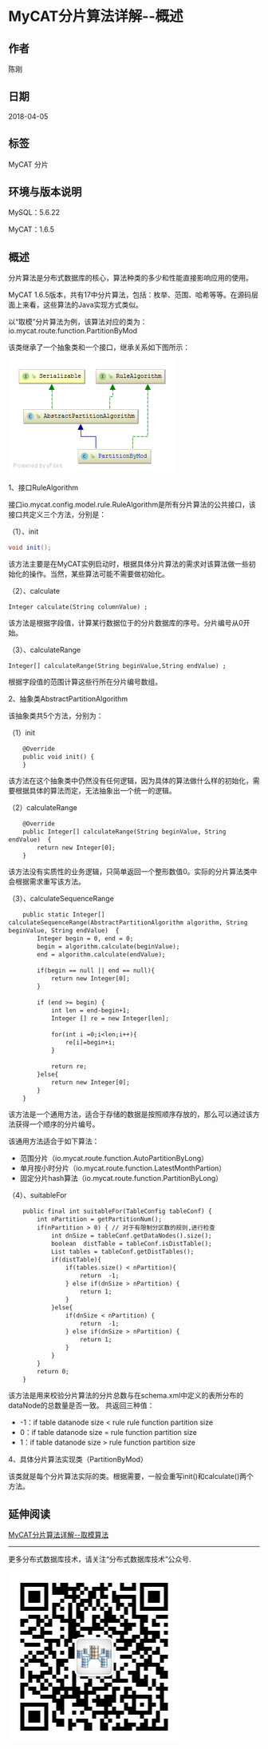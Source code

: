 # MyCAT分片算法详解--概述

## 作者
陈刚

## 日期
2018-04-05

## 标签
MyCAT 分片

## 环境与版本说明
MySQL：5.6.22

MyCAT：1.6.5

## 概述

分片算法是分布式数据库的核心，算法种类的多少和性能直接影响应用的使用。

MyCAT 1.6.5版本，共有17中分片算法，包括：枚举、范围、哈希等等。在源码层面上来看，这些算法的Java实现方式类似。

以“取模”分片算法为例，该算法对应的类为：io.mycat.route.function.PartitionByMod

该类继承了一个抽象类和一个接口，继承关系如下图所示：

![类关系图](20180405.01.png)

1、接口RuleAlgorithm

接口io.mycat.config.model.rule.RuleAlgorithm是所有分片算法的公共接口，该接口共定义三个方法，分别是：

（1）、init
~~~ java
void init();
~~~
该方法主要是在MyCAT实例启动时，根据具体分片算法的需求对该算法做一些初始化的操作。当然，某些算法可能不需要做初始化。

（2）、calculate
~~~
Integer calculate(String columnValue) ;
~~~
该方法是根据字段值，计算某行数据位于的分片数据库的序号。分片编号从0开始。

（3）、calculateRange
~~~
Integer[] calculateRange(String beginValue,String endValue) ;
~~~
根据字段值的范围计算这些行所在分片编号数组。

2、抽象类AbstractPartitionAlgorithm

该抽象类共5个方法，分别为：

（1）init
~~~
	@Override
	public void init() {
	}
~~~
该方法在这个抽象类中仍然没有任何逻辑，因为具体的算法做什么样的初始化，需要根据具体的算法而定，无法抽象出一个统一的逻辑。

（2）calculateRange
~~~
	@Override
	public Integer[] calculateRange(String beginValue, String endValue)  {
		return new Integer[0];
	}
~~~
该方法没有实质性的业务逻辑，只简单返回一个整形数值0。实际的分片算法类中会根据需求重写该方法。


（3）、calculateSequenceRange
~~~
	public static Integer[] calculateSequenceRange(AbstractPartitionAlgorithm algorithm, String beginValue, String endValue)  {
		Integer begin = 0, end = 0;
		begin = algorithm.calculate(beginValue);
		end = algorithm.calculate(endValue);

		if(begin == null || end == null){
			return new Integer[0];
		}
		
		if (end >= begin) {
			int len = end-begin+1;
			Integer [] re = new Integer[len];
			
			for(int i =0;i<len;i++){
				re[i]=begin+i;
			}
			
			return re;
		}else{
			return new Integer[0];
		}
	}
~~~
该方法是一个通用方法，适合于存储的数据是按照顺序存放的，那么可以通过该方法获得一个顺序的分片编号。

该通用方法适合于如下算法：
* 范围分片（io.mycat.route.function.AutoPartitionByLong）
* 单月按小时分片（io.mycat.route.function.LatestMonthPartion）
* 固定分片hash算法（io.mycat.route.function.PartitionByLong）
     
（4）、suitableFor
~~~
	public final int suitableFor(TableConfig tableConf) {
		int nPartition = getPartitionNum();
		if(nPartition > 0) { // 对于有限制分区数的规则,进行检查
			int dnSize = tableConf.getDataNodes().size();
			boolean  distTable = tableConf.isDistTable();
			List tables = tableConf.getDistTables();
			if(distTable){
				if(tables.size() < nPartition){
					return  -1;
				} else if(dnSize > nPartition) {
					return 1;
				}
			}else{
				if(dnSize < nPartition) {
					return  -1;
				} else if(dnSize > nPartition) {
					return 1;
				}
			}
		}
		return 0;
	}
~~~
该方法是用来校验分片算法的分片总数与在schema.xml中定义的表所分布的dataNode的总数量是否一致。
共返回三种值：
* -1：if table datanode size < rule rule function partition size
* 0：if table datanode size = rule function partition size
* 1：if table datanode size > rule function partition size

4、具体分片算法实现类（PartitionByMod）

该类就是每个分片算法实际的类。根据需要，一般会重写init()和calculate()两个方法。

## 延伸阅读
[MyCAT分片算法详解--取模算法](20180407.md)

---
更多分布式数据库技术，请关注“分布式数据库技术”公众号.

![公众号](../../DRDS-X.jpg)
